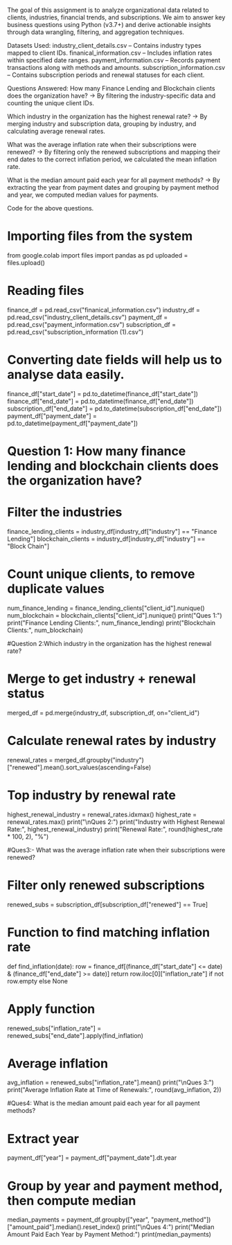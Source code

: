 The goal of this assignment is to analyze organizational data related to clients, industries, financial trends, and subscriptions.
 We aim to answer key business questions using Python (v3.7+) and derive actionable insights through data wrangling, filtering, and aggregation techniques.

Datasets Used:
industry_client_details.csv – Contains industry types mapped to client IDs.
finanical_information.csv – Includes inflation rates within specified date ranges.
payment_information.csv – Records payment transactions along with methods and amounts.
subscription_information.csv – Contains subscription periods and renewal statuses for each client.

Questions Answered:
How many Finance Lending and Blockchain clients does the organization have?
→ By filtering the industry-specific data and counting the unique client IDs.

Which industry in the organization has the highest renewal rate?
→ By merging industry and subscription data, grouping by industry, and calculating average renewal rates.

What was the average inflation rate when their subscriptions were renewed?
→ By filtering only the renewed subscriptions and mapping their end dates to the correct inflation period, we calculated the mean inflation rate.

What is the median amount paid each year for all payment methods?
→ By extracting the year from payment dates and grouping by payment method and year, we computed median values for payments.


Code for the above questions.

# Importing files from the system
from google.colab import files
import pandas as pd
uploaded = files.upload()

# Reading files
finance_df = pd.read_csv("finanical_information.csv")
industry_df = pd.read_csv("industry_client_details.csv")
payment_df = pd.read_csv("payment_information.csv")
subscription_df = pd.read_csv("subscription_information (1).csv")
# Converting date fields will help us to analyse data easily.
finance_df["start_date"] = pd.to_datetime(finance_df["start_date"])
finance_df["end_date"] = pd.to_datetime(finance_df["end_date"])
subscription_df["end_date"] = pd.to_datetime(subscription_df["end_date"])
payment_df["payment_date"] = pd.to_datetime(payment_df["payment_date"])


# Question 1: How many finance lending and blockchain clients does the organization have?
# Filter the industries
finance_lending_clients = industry_df[industry_df["industry"] == "Finance Lending"]
blockchain_clients = industry_df[industry_df["industry"] == "Block Chain"]
# Count unique clients, to remove duplicate values
num_finance_lending = finance_lending_clients["client_id"].nunique()
num_blockchain = blockchain_clients["client_id"].nunique()
print("Ques 1:")
print("Finance Lending Clients:", num_finance_lending)
print("Blockchain Clients:", num_blockchain)


#Question 2:Which industry in the organization has the highest renewal rate? 
# Merge to get industry + renewal status
merged_df = pd.merge(industry_df, subscription_df, on="client_id")
# Calculate renewal rates by industry
renewal_rates = merged_df.groupby("industry")["renewed"].mean().sort_values(ascending=False)
# Top industry by renewal rate
highest_renewal_industry = renewal_rates.idxmax()
highest_rate = renewal_rates.max()
print("\nQues 2:")
print("Industry with Highest Renewal Rate:", highest_renewal_industry)
print("Renewal Rate:", round(highest_rate * 100, 2), "%")


#Ques3:- What was the average inflation rate when their subscriptions were renewed?
# Filter only renewed subscriptions
renewed_subs = subscription_df[subscription_df["renewed"] == True]
# Function to find matching inflation rate
def find_inflation(date):
    row = finance_df[(finance_df["start_date"] <= date) & (finance_df["end_date"] >= date)]
    return row.iloc[0]["inflation_rate"] if not row.empty else None
# Apply function
renewed_subs["inflation_rate"] = renewed_subs["end_date"].apply(find_inflation)
# Average inflation
avg_inflation = renewed_subs["inflation_rate"].mean()
print("\nQues 3:")
print("Average Inflation Rate at Time of Renewals:", round(avg_inflation, 2))


#Ques4: What is the median amount paid each year for all payment methods? 
# Extract year
payment_df["year"] = payment_df["payment_date"].dt.year
# Group by year and payment method, then compute median
median_payments = payment_df.groupby(["year", "payment_method"])["amount_paid"].median().reset_index()
print("\nQues 4:")
print("Median Amount Paid Each Year by Payment Method:")
print(median_payments)
